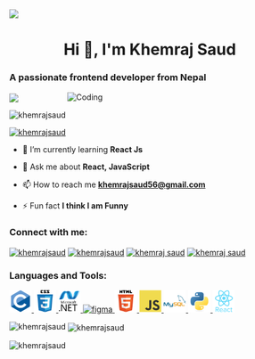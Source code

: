 
<img align="center" width="400" src="https://i.gifer.com/3AyY.gif" />

<h1 align="center">Hi 👋, I'm Khemraj Saud</h1>
<h3 alig="center">A passionate frontend developer from Nepal</h3>
<img align="right" alt="Coding" width="400" src="https://i.gifer.com/3AyY.gif"/>

<img align="center" width="400" src="https://i.gifer.com/3AyY.gif" />


<p align="left"> <img src="https://komarev.com/ghpvc/?username=khemrajsaud&label=Profile%20views&color=0e75b6&style=flat" alt="khemrajsaud" /> </p>

<p align="left"> <a href="https://twitter.com/khemrajsaud" target="blank"><img src="https://img.shields.io/twitter/follow/khemrajsaud?logo=twitter&style=for-the-badge" alt="khemrajsaud" /></a> </p>

- 🌱 I’m currently learning **React Js**

- 💬 Ask me about **React, JavaScript**

- 📫 How to reach me **khemrajsaud56@gmail.com**

- ⚡ Fun fact **I think I am Funny**

<h3 align="left">Connect with me:</h3>
<p align="left">
<a href="https://twitter.com/khemrajsaud" target="blank"><img align="center" src="https://raw.githubusercontent.com/rahuldkjain/github-profile-readme-generator/master/src/images/icons/Social/twitter.svg" alt="khemrajsaud" height="30" width="40" /></a>
<a href="https://linkedin.com/in/khemrajsaud" target="blank"><img align="center" src="https://raw.githubusercontent.com/rahuldkjain/github-profile-readme-generator/master/src/images/icons/Social/linked-in-alt.svg" alt="khemrajsaud" height="30" width="40" /></a>
<a href="https://fb.com/khemraj saud" target="blank"><img align="center" src="https://raw.githubusercontent.com/rahuldkjain/github-profile-readme-generator/master/src/images/icons/Social/facebook.svg" alt="khemraj saud" height="30" width="40" /></a>
<a href="https://instagram.com/khemraj saud" target="blank"><img align="center" src="https://raw.githubusercontent.com/rahuldkjain/github-profile-readme-generator/master/src/images/icons/Social/instagram.svg" alt="khemraj saud" height="30" width="40" /></a>
</p>

<h3 align="left">Languages and Tools:</h3>
<p align="left"> <a href="https://www.cprogramming.com/" target="_blank" rel="noreferrer"> <img src="https://raw.githubusercontent.com/devicons/devicon/master/icons/c/c-original.svg" alt="c" width="40" height="40"/> </a> <a href="https://www.w3schools.com/css/" target="_blank" rel="noreferrer"> <img src="https://raw.githubusercontent.com/devicons/devicon/master/icons/css3/css3-original-wordmark.svg" alt="css3" width="40" height="40"/> </a> <a href="https://dotnet.microsoft.com/" target="_blank" rel="noreferrer"> <img src="https://raw.githubusercontent.com/devicons/devicon/master/icons/dot-net/dot-net-original-wordmark.svg" alt="dotnet" width="40" height="40"/> </a> <a href="https://www.figma.com/" target="_blank" rel="noreferrer"> <img src="https://www.vectorlogo.zone/logos/figma/figma-icon.svg" alt="figma" width="40" height="40"/> </a> <a href="https://www.w3.org/html/" target="_blank" rel="noreferrer"> <img src="https://raw.githubusercontent.com/devicons/devicon/master/icons/html5/html5-original-wordmark.svg" alt="html5" width="40" height="40"/> </a> <a href="https://developer.mozilla.org/en-US/docs/Web/JavaScript" target="_blank" rel="noreferrer"> <img src="https://raw.githubusercontent.com/devicons/devicon/master/icons/javascript/javascript-original.svg" alt="javascript" width="40" height="40"/> </a> <a href="https://www.mysql.com/" target="_blank" rel="noreferrer"> <img src="https://raw.githubusercontent.com/devicons/devicon/master/icons/mysql/mysql-original-wordmark.svg" alt="mysql" width="40" height="40"/> </a> <a href="https://www.python.org" target="_blank" rel="noreferrer"> <img src="https://raw.githubusercontent.com/devicons/devicon/master/icons/python/python-original.svg" alt="python" width="40" height="40"/> </a> <a href="https://reactjs.org/" target="_blank" rel="noreferrer"> <img src="https://raw.githubusercontent.com/devicons/devicon/master/icons/react/react-original-wordmark.svg" alt="react" width="40" height="40"/> </a> </p>

<p><img align="left" src="https://github-readme-stats.vercel.app/api/top-langs?username=khemrajsaud&show_icons=true&locale=en&layout=compact" alt="khemrajsaud" /></p>

<p>&nbsp;<img align="center" src="https://github-readme-stats.vercel.app/api?username=khemrajsaud&show_icons=true&locale=en" alt="khemrajsaud" /></p>

<p><img align="center" src="https://github-readme-streak-stats.herokuapp.com/?user=khemrajsaud&" alt="khemrajsaud" /></p>
